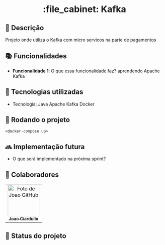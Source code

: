 <h1 align="center">:file_cabinet: Kafka</h1>

## :memo: Descrição
Projeto onde utiliza o Kafka com micro servicos na parte de pagamentos

## :books: Funcionalidades
* <b>Funcionalidade 1</b>: O que essa funcionalidade faz?
aprendendo Apache Kafka

## :wrench: Tecnologias utilizadas
* Tecnologia;
Java
Apache Kafka
Docker

## :rocket: Rodando o projeto

```
<docker-compose up>
```

## :soon: Implementação futura
* O que será implementado na próxima sprint?

## :handshake: Colaboradores
<table>
  <tr>
    <td align="center">
      <a href="http://github.com/joaociardullo">
        <img src="https://avatars.githubusercontent.com/u/56259137?v=4" width="100px;" alt="Foto de Joao GitHub"/><br>
        <sub>
          <b>Joao Ciardullo</b>
        </sub>
      </a>
    </td>
  </tr>
</table>

## :dart: Status do projeto
